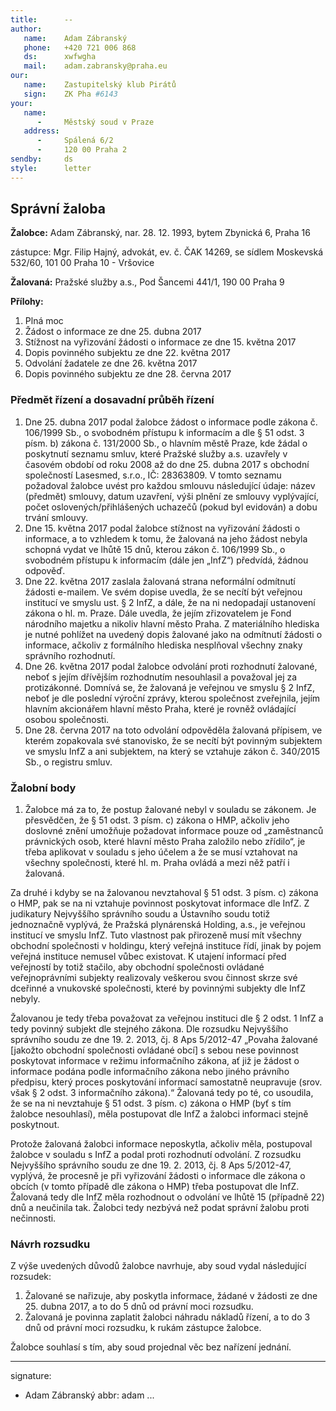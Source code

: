 ```yaml
---
title:      --
author:
   name:    Adam Zábranský
   phone:   +420 721 006 868
   ds:      xwfwgha
   mail:    adam.zabransky@praha.eu
our:
   name:    Zastupitelský klub Pirátů
   sign:    ZK Pha #6143
your:
   name:    
      -     Městský soud v Praze
   address:
      -     Spálená 6/2
      -     120 00 Praha 2
sendby:     ds
style:      letter
---
```


## Správní žaloba

**Žalobce:**   Adam Zábranský, nar. 28. 12. 1993, bytem Zbynická 6, Praha 16

zástupce:  Mgr. Filip Hajný, advokát, ev. č. ČAK 14269, se sídlem Moskevská 532/60, 101 00 Praha 10 - Vršovice

**Žalovaná:**  Pražské služby a.s., Pod Šancemi 441/1, 190 00 Praha 9

**Přílohy:**

1. Plná moc
2. Žádost o informace ze dne 25. dubna 2017
3. Stížnost na vyřizování žádosti o informace ze dne 15. května 2017
4. Dopis povinného subjektu ze dne 22. května 2017
5. Odvolání žadatele ze dne 26. května 2017
6. Dopis povinného subjektu ze dne 28. června 2017

### Předmět řízení a dosavadní průběh řízení

1. Dne 25. dubna 2017 podal žalobce žádost o informace podle zákona č. 106/1999 Sb., o svobodném přístupu k informacím a dle § 51 odst. 3 písm. b) zákona č. 131/2000 Sb., o hlavním městě Praze, kde žádal o poskytnutí seznamu smluv, které Pražské služby a.s. uzavřely v časovém období od roku 2008 až do dne 25. dubna 2017 s obchodní společností Lasesmed, s.r.o., IČ: 28363809. V tomto seznamu požadoval žalobce uvést pro každou smlouvu následující údaje: název (předmět) smlouvy, datum uzavření, výši plnění ze smlouvy vyplývající, počet oslovených/přihlášených uchazečů (pokud byl evidován) a dobu trvání smlouvy.
2. Dne 15. května 2017 podal žalobce stížnost na vyřizování žádosti o informace, a to vzhledem k tomu, že žalovaná na jeho žádost nebyla schopná vydat ve lhůtě 15 dnů, kterou zákon č. 106/1999 Sb., o svobodném přístupu k informacím (dále jen „InfZ“) předvídá, žádnou odpověď. 
3. Dne 22. května 2017 zaslala žalovaná strana neformální odmítnutí žádosti e-mailem. Ve svém dopise uvedla, že se necítí být veřejnou institucí ve smyslu ust. § 2 InfZ, a dále, že na ni nedopadají ustanovení zákona o hl. m. Praze. Dále uvedla, že jejím zřizovatelem je Fond národního majetku a nikoliv hlavní město Praha. Z materiálního hlediska je nutné pohlížet na uvedený dopis žalované jako na odmítnutí žádosti o informace, ačkoliv z formálního hlediska nesplňoval všechny znaky správního rozhodnutí.
4. Dne 26. května 2017 podal žalobce odvolání proti rozhodnutí žalované, neboť s jejím dřívějším rozhodnutím nesouhlasil a považoval jej za protizákonné. Domnívá se, že žalovaná je veřejnou ve smyslu § 2 InfZ, neboť je dle poslední výroční zprávy, kterou společnost zveřejnila, jejím hlavním akcionářem hlavní město Praha, které je rovněž ovládající osobou společnosti. 
5. Dne 28. června 2017 na toto odvolání odpověděla žalovaná přípisem, ve kterém zopakovala své stanovisko, že se necítí být povinným subjektem ve smyslu InfZ a ani subjektem, na který se vztahuje zákon č. 340/2015 Sb., o registru smluv.

### Žalobní body

1. Žalobce má za to, že postup žalované nebyl v souladu se zákonem. Je přesvědčen, že § 51 odst. 3 písm. c) zákona o HMP, ačkoliv jeho doslovné znění umožňuje požadovat informace pouze od „zaměstnanců právnických osob, které hlavní město Praha založilo nebo zřídilo“, je třeba aplikovat v souladu s jeho účelem a že se musí vztahovat na všechny společnosti, které hl. m. Praha ovládá a mezi něž patří i žalovaná. 

Za druhé i kdyby se na žalovanou nevztahoval § 51 odst. 3 písm. c) zákona o HMP, pak se na ni vztahuje povinnost poskytovat informace dle InfZ. Z judikatury Nejvyššího správního soudu a Ústavního soudu totiž jednoznačně vyplývá, že Pražská plynárenská Holding, a.s., je veřejnou institucí ve smyslu InfZ. Tuto vlastnost pak přirozeně musí mít všechny obchodní společnosti v holdingu, který veřejná instituce řídí, jinak by pojem veřejná instituce nemusel vůbec existovat. K utajení informací před veřejností by totiž stačilo, aby obchodní společnosti ovládané veřejnoprávními subjekty realizovaly veškerou svou činnost skrze své dceřinné a vnukovské společnosti, které by povinnými subjekty dle InfZ nebyly. 

Žalovanou je tedy třeba považovat za veřejnou instituci dle § 2 odst. 1 InfZ a tedy povinný subjekt dle stejného zákona. Dle rozsudku Nejvyššího správního soudu ze dne 19. 2. 2013, čj. 8 Aps 5/2012-47 „Povaha žalované [jakožto obchodní společnosti ovládané obcí] s sebou nese povinnost poskytovat informace v režimu informačního zákona, ať již je žádost o informace podána podle informačního zákona nebo jiného právního předpisu, který proces poskytování informací samostatně neupravuje (srov. však § 2 odst. 3 informačního zákona).“ Žalovaná tedy po té, co usoudila, že se na ni nevztahuje § 51 odst. 3 písm. c) zákona o HMP (byť s tím žalobce nesouhlasí), měla postupovat dle InfZ a žalobci informaci stejně poskytnout.

Protože žalovaná žalobci informace neposkytla, ačkoliv měla, postupoval žalobce v souladu s InfZ a podal proti rozhodnutí odvolání. Z rozsudku Nejvyššího správního soudu ze dne 19. 2. 2013, čj. 8 Aps 5/2012-47, vyplývá, že procesně je při vyřizování žádosti o informace dle zákona o obcích (v tomto případě dle zákona o HMP) třeba postupovat dle InfZ. Žalovaná tedy dle InfZ měla rozhodnout o odvolání ve lhůtě 15 (případně 22) dnů a neučinila tak. Žalobci tedy nezbývá než podat správní žalobu proti nečinnosti.

### Návrh rozsudku

Z výše uvedených důvodů žalobce navrhuje, aby soud vydal následující rozsudek:

1. Žalované se nařizuje, aby poskytla informace, žádané v žádosti ze dne 25. dubna 2017, a to do 5 dnů od právní moci rozsudku.
2. Žalovaná je povinna zaplatit žalobci náhradu nákladů řízení, a to do 3 dnů od právní moci rozsudku, k rukám zástupce žalobce.

Žalobce souhlasí s tím, aby soud projednal věc bez nařízení jednání. 

---
signature:
  - Adam Zábranský
abbr:       adam
...
